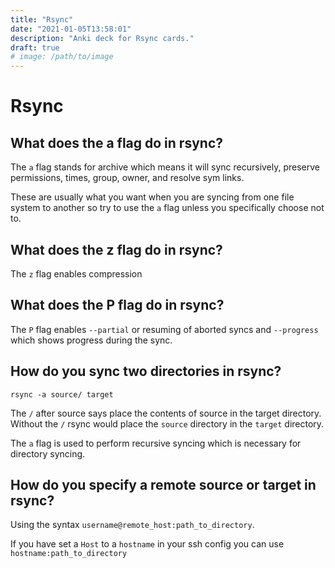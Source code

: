 ```yaml
---
title: "Rsync"
date: "2021-01-05T13:58:01"
description: "Anki deck for Rsync cards."
draft: true
# image: /path/to/image
---
```


# Rsync

## What does the a flag do in rsync?

The `a` flag stands for archive which means it will sync recursively, preserve permissions, times, group, owner, and resolve sym links.

These are usually what you want when you are syncing from one file system to another so try to use the `a` flag unless you specifically choose not to.

## What does the z flag do in rsync?

The `z` flag enables compression

## What does the P flag do in rsync?

The `P` flag enables `--partial` or resuming of aborted syncs and `--progress` which shows progress during the sync.

## How do you sync two directories in rsync?

`rsync -a source/ target`

The `/` after source says place the contents of source in the target directory.
Without the `/` rsync would place the `source` directory in the `target` directory.

The `a` flag is used to perform recursive syncing which is necessary for directory syncing.

## How do you specify a remote source or target in rsync?

Using the syntax `username@remote_host:path_to_directory`.

If you have set a `Host` to a `hostname` in your ssh config you can use `hostname:path_to_directory`